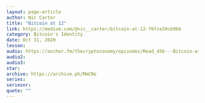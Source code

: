```yaml
---
layout: page-article
author: Nic Carter
title: "Bitcoin at 12"
link: https://medium.com/@nic__carter/bitcoin-at-12-f6fce39cb9bb
category: Bitcoin's Identity
date: Oct 31, 2020
lesson: 
audio: https://anchor.fm/thecryptoconomy/episodes/Read_456---Bitcoin-at-12-Nic-Carter-eluh8e
audio2: 
audio3: 
star: 
archive: https://archive.ph/MmCRe
series: 
seriesnr: 
quote: ""
---
```

